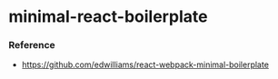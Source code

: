 minimal-react-boilerplate
=========================
### Reference
- https://github.com/edwilliams/react-webpack-minimal-boilerplate

